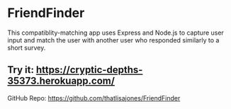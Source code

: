 # FriendFinder

This compatiblity-matching app uses Express and Node.js to capture user input and match the user with another user who responded similarly to a short survey.

## Try it: https://cryptic-depths-35373.herokuapp.com/

GitHub Repo: https://github.com/thatlisajones/FriendFinder

